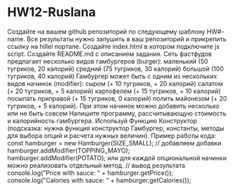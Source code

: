# HW12-Ruslana
Создайте на вашем github репозиторий по следующему шаблону HW#-name. Все результаты нужно запушить в ваш репозиторий и прикрепить ссылку на hillel портале.
Создайте index.html в котором подключите js script.
Создайте README.md с описанием задания.
Сеть фастфудов предлагает несколько видов гамбургеров (burger):
маленький (50 тугриков, 20 калорий)
средний (75 тугриков, 30 калорий)
большой (100 тугриков, 40 калорий)
Гамбургер может быть с одним из нескольких видов начинок (modifier):
сыром (+ 10 тугриков, + 20 калорий)
салатом (+ 20 тугриков, + 5 калорий)
картофелем (+ 15 тугриков, + 10 калорий)
посыпать приправой (+ 15 тугриков, 0 калорий)
полить майонезом (+ 20 тугриков, + 5 калорий).
При этом начинок можно добавить несколько или не быть совсем
Напишите программу, рассчитывающую стоимость и калорийность гамбургера. Используй Функцию Конструктор (подсказка: нужна функция конструктор Гамбургер, константы, методы для выбора опций и расчета нужных величин).
Пример работы кода:
const hamburger = new Hamburger(SIZE_SMALL);
// добавляем добавки
hamburger.addModifier(TOPPING_MAYO);
hamburger.addModifier(POTATO);
или для каждой опциональной начинки можно реализовать отдельный метод.
// вывод результата
console.log("Price with sauce: “ + hamburger.getPrice());
console.log("Calories with sauce: “ + hamburger.getCalories());

